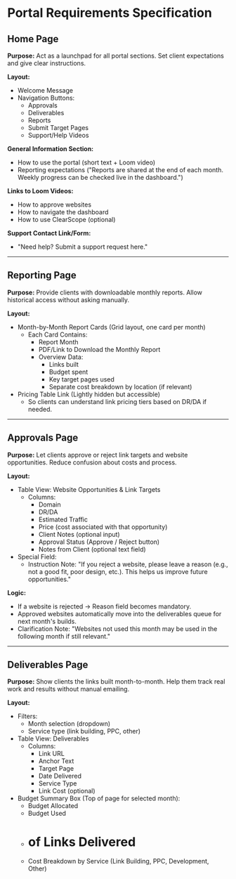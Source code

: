 # Portal Requirements Specification

## Home Page
**Purpose:** Act as a launchpad for all portal sections. Set client expectations and give clear instructions.

**Layout:**
- Welcome Message
- Navigation Buttons:
  - Approvals
  - Deliverables
  - Reports
  - Submit Target Pages
  - Support/Help Videos

**General Information Section:**
- How to use the portal (short text + Loom video)
- Reporting expectations ("Reports are shared at the end of each month. Weekly progress can be checked live in the dashboard.")

**Links to Loom Videos:**
- How to approve websites
- How to navigate the dashboard
- How to use ClearScope (optional)

**Support Contact Link/Form:**
- "Need help? Submit a support request here."

---

## Reporting Page
**Purpose:** Provide clients with downloadable monthly reports. Allow historical access without asking manually.

**Layout:**
- Month-by-Month Report Cards (Grid layout, one card per month)
  - Each Card Contains:
    - Report Month
    - PDF/Link to Download the Monthly Report
    - Overview Data:
      - Links built
      - Budget spent
      - Key target pages used
      - Separate cost breakdown by location (if relevant)
- Pricing Table Link (Lightly hidden but accessible)
  - So clients can understand link pricing tiers based on DR/DA if needed.

---

## Approvals Page
**Purpose:** Let clients approve or reject link targets and website opportunities. Reduce confusion about costs and process.

**Layout:**
- Table View: Website Opportunities & Link Targets
  - Columns:
    - Domain
    - DR/DA
    - Estimated Traffic
    - Price (cost associated with that opportunity)
    - Client Notes (optional input)
    - Approval Status (Approve / Reject button)
    - Notes from Client (optional text field)
- Special Field:
  - Instruction Note: "If you reject a website, please leave a reason (e.g., not a good fit, poor design, etc.). This helps us improve future opportunities."
  
**Logic:**
- If a website is rejected → Reason field becomes mandatory.
- Approved websites automatically move into the deliverables queue for next month's builds.
- Clarification Note: "Websites not used this month may be used in the following month if still relevant."

---

## Deliverables Page
**Purpose:** Show clients the links built month-to-month. Help them track real work and results without manual emailing.

**Layout:**
- Filters:
  - Month selection (dropdown)
  - Service type (link building, PPC, other)
- Table View: Deliverables
  - Columns:
    - Link URL
    - Anchor Text
    - Target Page
    - Date Delivered
    - Service Type
    - Link Cost (optional)
- Budget Summary Box (Top of page for selected month):
  - Budget Allocated
  - Budget Used
  - # of Links Delivered
  - Cost Breakdown by Service (Link Building, PPC, Development, Other)